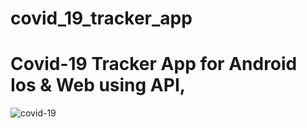 # covid_19_tracker_app

# Covid-19 Tracker App for Android Ios & Web using API,

![covid-19](https://github.com/Nomankhan65/flutter_covid19_app/assets/139708603/7d63c1ae-d993-4f1a-97a1-c05125b13d25)

